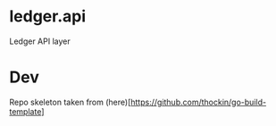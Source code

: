 # ledger.api
Ledger API layer

# Dev

Repo skeleton taken from (here)[https://github.com/thockin/go-build-template]
